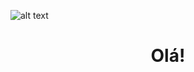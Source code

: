 
![alt text](https://media.discordapp.net/attachments/816888490955636747/864915060622098472/Ola_eu_Sou_a_Amanda.png?width=320&height=320)
<h1 align="center">Olá!</h1>
<!--
**amandadantasds/amandadantasds** is a ✨ _special_ ✨ repository because its `README.md` (this file) appears on your GitHub profile.

Here are some ideas to get you started:

- 🔭 I’m currently working on ...
- 🌱 I’m currently learning ...
- 👯 I’m looking to collaborate on ...
- 🤔 I’m looking for help with ...
- 💬 Ask me about ...
- 📫 How to reach me: ...
- 😄 Pronouns: ...
- ⚡ Fun fact: ...
-->
